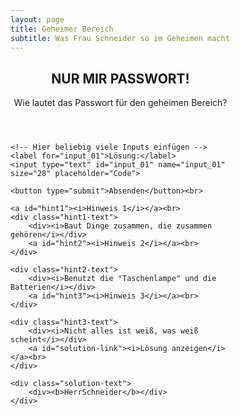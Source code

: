 ```yaml
---
layout: page
title: Geheimer Bereich
subtitle: Was Frau Schneider so im Geheimen macht
---
```


<style>
        :root {
            --color: #3d6a78;
            --color-accent: #3d6a781f;
            --color-text: #333;
            --width-content: 768px;
        }

        form {
            background: var(--color-bg);
            width: 22rem;
        }

        #hint {
            cursor: pointer;
        }

        .solution-text,
        .solution-container,
        .hint1-text,
        .hint2-text {
            display: none;
        }
        .hint3-text {
            display: none;
        }

        .solution-container img {
            max-width: 50vw;
        }

        a {
            color: var(--color);
            cursor: pointer;
        }

        @media (max-width: 768px) {
            .solution-container img {
                max-width: 90vw;
            }
        }
</style>

<section>
    <form id="puzzle">
        <header>
            <h2>NUR MIR PASSWORT!</h2>
            <p>Wie lautet das Passwort für den geheimen Bereich?</p>
        </header>

    <!-- Hier beliebig viele Inputs einfügen -->
    <label for="input_01">Lösung:</label>
    <input type="text" id="input_01" name="input_01" size="28" placeholder="Code">

    <button type="submit">Absenden</button><br>

    <a id="hint1"><i>Hinweis 1</i></a><br>
    <div class="hint1-text">
        <div><i>Baut Dinge zusammen, die zusammen gehören</i></div>
        <a id="hint2"><i>Hinweis 2</i></a><br>  
    </div>    

    <div class="hint2-text"> 
        <div><i>Benutzt die "Taschenlampe" und die Batterien</i></div>
        <a id="hint3"><i>Hinweis 3</i></a><br> 
    </div>

    <div class="hint3-text">
        <div><i>Nicht alles ist weiß, was weiß scheint</i></div>
        <a id="solution-link"><i>Lösung anzeigen</i></a><br>  
    </div>  
                
    <div class="solution-text">
        <div><b>HerrSchneider</b></div>
    </div>
</form>
</section>

<section style="margin-top: 1rem;">
    <div class="solution-container">
                
        <div><i>Spielt folgendes ab: </i></div><br>

        <audio controls>
            <source src="https://raw.githubusercontent.com/FrauSchneider/FrauSchneider.github.io/master/Morse_Code.wav" type="audio/wav">
          </audio>
                
    </div>
</section>

<script  data-cfasync="false">
    window.addEventListener("DOMContentLoaded", event => {
        let hint1Button = document.getElementById("hint1");
        hint1Button.addEventListener("click", (e) => {
            e.preventDefault();
            document.querySelector(".hint1-text").style.display = "inline-block";
        })
        
        let hint2Button = document.getElementById("hint2");
        hint2Button.addEventListener("click", (e) => {
            e.preventDefault();
            document.querySelector(".hint2-text").style.display = "inline-block";
        })

        let hint3Button = document.getElementById("hint3");
        hint3Button.addEventListener("click", (e) => {
            e.preventDefault();
            document.querySelector(".hint3-text").style.display = "inline-block";
        })

        let solutionLink = document.getElementById("solution-link");
        solutionLink.addEventListener("click", (e) => {
            e.preventDefault();
            document.querySelector(".solution-text").style.display = "inline-block";
        })

    });

    function validateForm(answers) {
        let allCorrect = true;
        for (id in answers) {
            let el = document.getElementById(id).value;
            if (el != answers[id]) {
                // incorrect
                alert("Der Code ist nicht korrekt.")
                allCorrect = false;
                break;
            }
        }
        if (allCorrect) {
            // win condition
            revealSolution();
        }
    }

    function revealSolution() {
        document.querySelector(".solution-container").style.display = "block";
    }

    document.getElementById("puzzle").addEventListener("submit", function (e) {
        e.preventDefault();
        // Hier die Lösungsworte und ids eintragen
        validateForm({
            "input_01": "HerrSchneider"
        });
    })
</script>
        